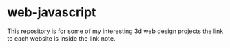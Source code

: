 # web-javascript
This repository is for some of my interesting 3d web design projects the link to each website is inside the link note.
